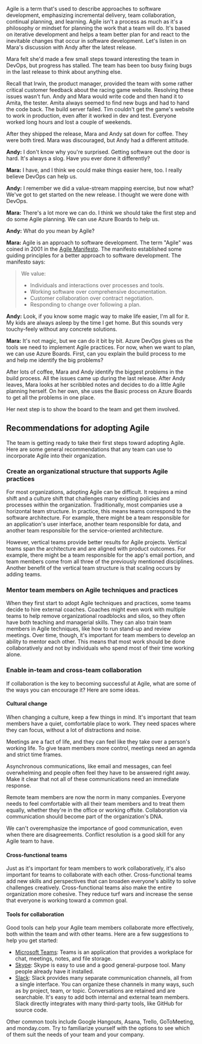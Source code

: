 Agile is a term that's used to describe approaches to software development, emphasizing incremental delivery, team collaboration, continual planning, and learning. Agile isn't a process as much as it's a philosophy or mindset for planning the work that a team will do. It's based on iterative development and helps a team better plan for and react to the inevitable changes that occur in software development. Let's listen in on Mara's discussion with Andy after the latest release.

Mara felt she'd made a few small steps toward interesting the team in DevOps, but progress has stalled. The team has been too busy fixing bugs in the last release to think about anything else.

Recall that Irwin, the product manager, provided the team with some rather critical customer feedback about the racing game website. Resolving these issues wasn't fun. Andy and Mara would write code and then hand it to Amita, the tester. Amita always seemed to find new bugs and had to hand the code back. The build server failed. Tim couldn't get the game's website to work in production, even after it worked in dev and test. Everyone worked long hours and lost a couple of weekends.

After they shipped the release, Mara and Andy sat down for coffee. They were both tired. Mara was discouraged, but Andy had a different attitude.

**Andy:** I don't know why you're surprised. Getting software out the door is hard. It's always a slog. Have you ever done it differently?

**Mara:** I have, and I think we could make things easier here, too. I really believe DevOps can help us.

**Andy:** I remember we did a value-stream mapping exercise, but now what? We've got to get started on the new release. I thought we were done with DevOps.

**Mara:** There's a lot more we can do. I think we should take the first step and do some Agile planning. We can use Azure Boards to help us.

**Andy:** What do you mean by Agile?

**Mara:** Agile is an approach to software development. The term "Agile" was coined in 2001 in the [Agile Manifesto](https://agilemanifesto.org?azure-portal=true). The manifesto established some guiding principles for a better approach to software development. The manifesto says:

> We value:
>
> * Individuals and interactions over processes and tools.
> * Working software over comprehensive documentation.
> * Customer collaboration over contract negotiation.
> * Responding to change over following a plan.

 **Andy:** Look, if you know some magic way to make life easier, I'm all for it. My kids are always asleep by the time I get home. But this sounds very touchy-feely without any concrete solutions.

 **Mara:** It's not magic, but we can do it bit by bit. Azure DevOps gives us the tools we need to implement Agile practices. For now, when we want to plan, we can use Azure Boards. First, can you explain the build process to me and help me identify the big problems?

 After lots of coffee, Mara and Andy identify the biggest problems in the build process. All the issues came up during the last release. After Andy leaves, Mara looks at her scribbled notes and decides to do a little Agile planning herself. On her own, she uses the Basic process on Azure Boards to get all the problems in one place.

Her next step is to show the board to the team and get them involved.

## Recommendations for adopting Agile

The team is getting ready to take their first steps toward adopting Agile. Here are some general recommendations that any team can use to incorporate Agile into their organization.

### Create an organizational structure that supports Agile practices

For most organizations, adopting Agile can be difficult. It requires a mind shift and a culture shift that challenges many existing policies and processes within the organization. Traditionally, most companies use a horizontal team structure. In practice, this means teams correspond to the software architecture. For example, there might be a team responsible for an application's user interface, another team responsible for data, and another team responsible for the service-oriented architecture.

However, vertical teams provide better results for Agile projects. Vertical teams span the architecture and are aligned with product outcomes. For example, there might be a team responsible for the app's email portion, and team members come from all three of the previously mentioned disciplines. Another benefit of the vertical team structure is that scaling occurs by adding teams.

### Mentor team members on Agile techniques and practices

When they first start to adopt Agile techniques and practices, some teams decide to hire external coaches. Coaches might even work with multiple teams to help remove organizational roadblocks and silos, so they often have both teaching and managerial skills. They can also train team members in Agile techniques, like how to run stand-up and review meetings. Over time, though, it's important for team members to develop an ability to mentor each other. This means that most work should be done collaboratively and not by individuals who spend most of their time working alone.

### Enable in-team and cross-team collaboration

If collaboration is the key to becoming successful at Agile, what are some of the ways you can encourage it? Here are some ideas.

#### Cultural change

When changing a culture, keep a few things in mind. It's important that team members have a quiet, comfortable place to work. They need spaces where they can focus, without a lot of distractions and noise.

Meetings are a fact of life, and they can feel like they take over a person's working life. To give team members more control, meetings need an agenda and strict time frames.

Asynchronous communications, like email and messages, can feel overwhelming and people often feel they have to be answered right away. Make it clear that not all of these communications need an immediate response.

Remote team members are now the norm in many companies. Everyone needs to feel comfortable with all their team members and to treat them equally, whether they're in the office or working offsite. Collaboration via communication should become part of the organization's DNA.

We can't overemphasize the importance of good communication, even when there are disagreements. Conflict resolution is a good skill for any Agile team to have.

#### Cross-functional teams

Just as it's important for team members to work collaboratively, it's also important for teams to collaborate with each other. Cross-functional teams add new skills and perspectives that can broaden everyone's ability to solve challenges creatively. Cross-functional teams also make the entire organization more cohesive. They reduce turf wars and increase the sense that everyone is working toward a common goal.

#### Tools for collaboration

Good tools can help your Agile team members collaborate more effectively, both within the team and with other teams. Here are a few suggestions to help you get started:

* [Microsoft Teams](https://products.office.com/microsoft-teams/group-chat-software?azure-portal=true): Teams is an application that provides a workplace for chat, meetings, notes, and file storage.
* [Skype](https://www.skype.com/?azure-portal=true): Skype is easy to use and a good general-purpose tool. Many people already have it installed.
* [Slack](https://slack.com/?azure-portal=true): Slack provides many separate communication channels, all from a single interface. You can organize these channels in many ways, such as by project, team, or topic. Conversations are retained and are searchable. It's easy to add both internal and external team members. Slack directly integrates with many third-party tools, like GitHub for source code.

Other common tools include Google Hangouts, Asana, Trello, GoToMeeting, and monday.com. Try to familiarize yourself with the options to see which of them suit the needs of your team and your company.
